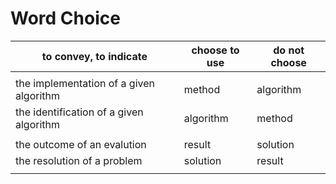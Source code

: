 # Word Choice

 to convey, to indicate              | choose to use   | do not choose
-------------------------------------|-----------------|------------
| |
  the implementation of a given algorithm  |  method | algorithm
  the identification of a given algorithm  |  algorithm | method
| |
 the outcome of an evalution          |  result | solution
 the resolution of a problem          |  solution | result
| |
